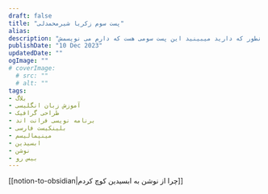 ```yaml
---
draft: false
title: "پست سوم زکریا شیرمحمدلی"
alias: 
description: "همانطور که دارید میبینید این پست سومی هست که دارم می نویسمش"
publishDate: "10 Dec 2023"
updatedDate: ""
ogImage: ""
# coverImage:
  # src: ""
  # alt: ""
tags: 
- بلاگ
- آموزش زبان انگلیسی
- طراحی گرافیک
- برنامه نویسی فرانت اند
- بلینکیست فارسی
- مینیمالیسم
- ابسیدین
- نوشن
- بیس رو
---
```


[[notion-to-obsidian|چرا از نوشن به ابسیدین کوچ کردم]]

